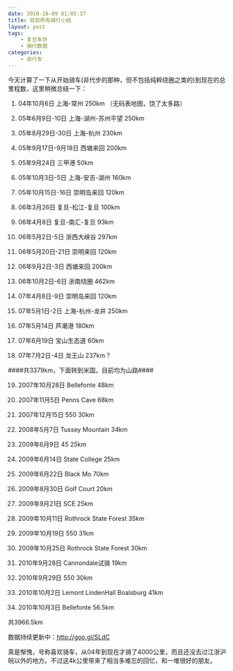 ```yaml
---
date: 2010-10-09 01:05:37
title: 目前所有骑行小结
layout: post
tags:
    - 复旦车协
    - 骑行数据
categories:
    - 自行车
---
```

<script src="//platform.twitter.com/widgets.js" charset="utf-8"></script>
今天计算了一下从开始骑车(非代步的那种，但不包括纯粹绕圈之类的)到现在的总里程数，这里稍微总结一下：

<!--more-->

1. 04年10月6日 上海-常州 250km （无码表地图，饶了太多路）

2. 05年6月9日-10日 上海-湖州-苏州平望 250km

3. 05年8月29日-30日 上海-杭州 230km

4. 05年9月17日-9月18日 西塘来回 200km

5. 05年9月24日 三甲港 50km

6. 05年10月3日-5日 上海-安吉-湖州 160km

7. 05年10月15日-16日 崇明岛来回 120km

8. 06年3月26日 复旦-松江-复旦 100km

9. 06年4月8日 复旦-南汇-复旦 93km

10. 06年5月2日-5日 浙西大峡谷 297km

11. 06年5月20日-21日 崇明来回 120km

12. 06年9月2日-3日 西塘来回 200km

13. 06年10月2日-6日 浙南绕圈 462km

14. 07年4月8日-9日 崇明岛来回 120km

15. 07年5月1日-2日 上海-杭州-龙井 250km

16. 07年5月14日 芦潮港 180km

17. 07年6月19日 宝山生态道 60km

18. 07年7月2日-4日 龙王山 237km？

####共3379km，下面转到米国，目前均为山路####

19. 2007年10月28日 Bellefonte 48km

20. 2007年11月5日 Penns Cave 68km

21. 2007年12月15日 550 30km

22. 2008年5月7日 Tussey Mountain 34km

23. 2009年6月9日 45 25km

24. 2009年6月14日 State College 25km

25. 2009年6月22日 Black Mo 70km

26. 2009年8月30日 Golf Court 20km

27. 2009年9月21日 SCE 25km

28. 2009年10月11日 Rothrock State Forest 35km

29. 2009年10月19日 550 31km

30. 2009年10月25日 Rothrock State Forest 30km

31. 2010年9月28日 Cannondale试骑 19km

32. 2010年9月29日 550 30km

33. 2010年10月2日 Lemont LindenHall Boalsburg 41km

34. 2010年10月3日 Bellefonte 56.5km

共3966.5km

数据持续更新中：<a href="http://goo.gl/SLdC">http://goo.gl/SLdC</a>

真是惭愧，号称喜欢骑车，从04年到现在才骑了4000公里，而且还没去过江浙沪皖以外的地方。不过这4k公里带来了相当多难忘的回忆，和一堆很好的朋友。
